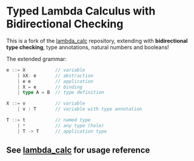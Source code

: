 # Typed Lambda Calculus with Bidirectional Checking

This is a fork of the [lambda_calc](https://github.com/WilliamRagstad/lambda_calc) repository, extending with **bidirectional type checking**, type annotations, natural numbers and booleans!

The extended grammar:

```go
e ::= X           // variable
    | λX. e       // abstraction
    | e e         // application
    | X = e       // binding
	| type A = B  // type definition

X ::= v           // variable
    | v : T       // variable with type annotation

T ::= t           // named type
	| *           // any type (hole)
    | T -> T      // application type
```

## See [lambda_calc](https://github.com/WilliamRagstad/lambda_calc) for usage reference
